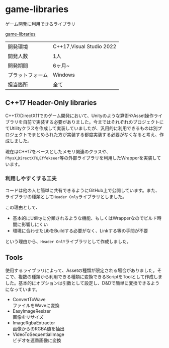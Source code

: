 # game-libraries

ゲーム開発に利用できるライブラリ

[game-libraries](https://github.com/shirokuma1101/game-libraries)

|          |                          |
| -------- | ------------------------ |
| 開発環境     | C++17,Visual Studio 2022 |
| 開発人数     | 1人                       |
| 開発期間     | 6ヶ月~                     |
| プラットフォーム | Windows                  |
| 担当箇所     | 全て                       |

## C++17 Header-Only libraries

C++17/DirectX11でのゲーム開発において、Unityのような算術やAsset操作ライブラリを自前で実装する必要がありました。今まではそれぞれのプロジェクトにてUtilityクラスを作成して実装していましたが、汎用的に利用できるものは別プロジェクトでまとめられた方が実装する都度実装する必要がなくなると考え、作成しました。

現在はC++17をベースとしたメモリ関連のクラスや、`PhysX`,`DirectXTK`,`Effekseer`等の外部ライブラリを利用したWrapperを実装しています。

### 利用しやすくする工夫

コードは他の人と簡単に共有できるようにGitHub上で公開しています。また、ライブラリの種類として`Header Only`ライブラリとしました。

この理由として、

- 基本的にUtilityに分類されるような機能、もしくはWrapperなのでビルド時間に影響しにくい
- 環境に合わせたLibをBuildする必要がなく、Linkする等の手間が不要

という理由から、`Header OnlY`ライブラリとして作成しました。

## Tools

使用するライブラリによって、Assetの種類が限定される場合がありました。そこで、複数の種類から利用できる種類に変換できるScriptをToolとして作成しました。基本的にオプションは引数として設定し、D&Dで簡単に変換できるようになっています。

- ConvertToWave<br>
  ファイルをWaveに変換
- EasyImageResizer<br>
  画像をリサイズ
- ImageRgbaExtractor<br>
  画像からのRGBA値を抽出
- VideoToSequentialImage<br>
  ビデオを連番画像に変換
